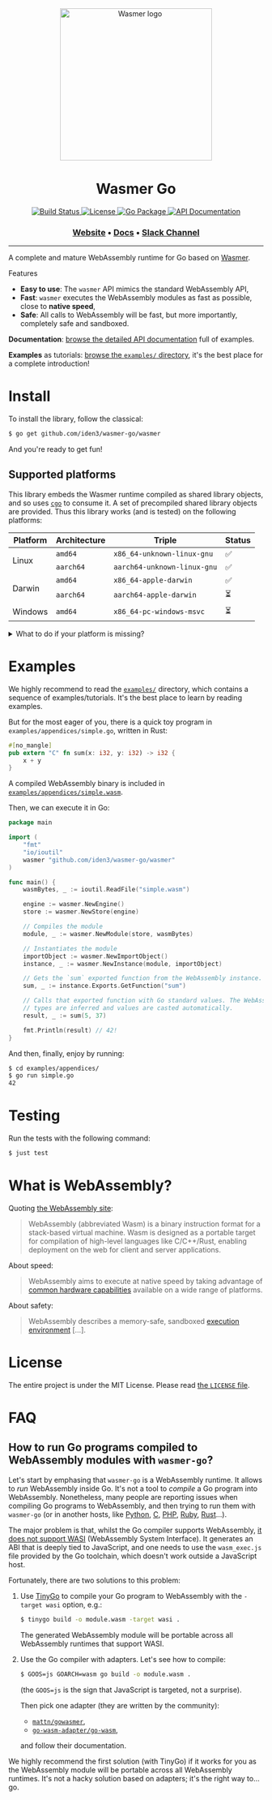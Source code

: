 <div align="center">
  <a href="https://wasmer.io" target="_blank" rel="noopener noreferrer">
    <img width="300" src="https://raw.githubusercontent.com/wasmerio/wasmer/master/assets/logo.png" alt="Wasmer logo">
  </a>
  
  <h1>Wasmer Go</h1>
  
  <p>
    <a href="https://github.com/iden3/wasmer-go/actions?query=workflow%3A%22Build+and+Test%22">
      <img src="https://github.com/iden3/wasmer-go/workflows/Build%20and%20Test/badge.svg" alt="Build Status">
    </a>
    <a href="https://github.com/iden3/wasmer-go/blob/master/LICENSE">
      <img src="https://img.shields.io/github/license/wasmerio/wasmer-go.svg" alt="License">
    </a>
    <a href="https://pkg.go.dev/github.com/wasmerio/wasmer-go/wasmer">
      <img src="https://img.shields.io/badge/go.dev-package-f06" alt="Go Package">
    </a> 
    <a href="https://pkg.go.dev/github.com/wasmerio/wasmer-go/wasmer?tab=doc">
      <img src="https://img.shields.io/badge/documentation-API-f06" alt="API Documentation">
    </a> 
  </p>

  <h3>
    <a href="https://wasmer.io/">Website</a>
    <span> • </span>
    <a href="https://docs.wasmer.io">Docs</a>
    <span> • </span>
    <a href="https://slack.wasmer.io/">Slack Channel</a>
  </h3>

</div>

<hr/>

A complete and mature WebAssembly runtime for Go based on
[Wasmer](https://github.com/wasmerio/wasmer).

Features

  * **Easy to use**: The `wasmer` API mimics the standard WebAssembly API,
  * **Fast**: `wasmer` executes the WebAssembly modules as fast as
    possible, close to **native speed**,
  * **Safe**: All calls to WebAssembly will be fast, but more
    importantly, completely safe and sandboxed.
    
**Documentation**: [browse the detailed API
documentation](https://pkg.go.dev/github.com/wasmerio/wasmer-go/wasmer)
full of examples.

**Examples** as tutorials: [browse the `examples/`
directory](https://github.com/iden3/wasmer-go/tree/master/examples),
it's the best place for a complete introduction!

# Install

To install the library, follow the classical:

```sh
$ go get github.com/iden3/wasmer-go/wasmer
```

And you're ready to get fun!

## Supported platforms

This library embeds the Wasmer runtime compiled as shared library
objects, and so uses [`cgo`](https://golang.org/cmd/cgo/) to consume
it. A set of precompiled shared library objects are provided. Thus
this library works (and is tested) on the following platforms:

<table>
  <thead>
    <tr>
      <th>Platform</th>
      <th>Architecture</th>
      <th>Triple</th>
      <th>Status</th>
    </tr>
  </thead>
  <tbody>
    <tr>
      <td rowspan="2">Linux</td>
      <td><code>amd64</code></td>
      <td><code>x86_64-unknown-linux-gnu</code></td>
      <td>✅</td>
    </tr>
    <tr>
      <td><code>aarch64</code></td>
      <td><code>aarch64-unknown-linux-gnu</code></td>
      <td>✅</td>
    </tr>
    <tr>
      <td rowspan="2">Darwin</td>
      <td><code>amd64</code></td>
      <td><code>x86_64-apple-darwin</code></td>
      <td>✅</td>
    </tr>
    <tr>
      <td><code>aarch64</code></td>
      <td><code>aarch64-apple-darwin</code></td>
      <td>⏳</td>
    </tr>
    <tr>
      <td>Windows</td>
      <td><code>amd64</code></td>
      <td><code>x86_64-pc-windows-msvc</code></td>
      <td>⏳</td>
    </tr>
  </tbody>
</table>

<details>
  <summary>What to do if your platform is missing?</summary>
  
  Up to now, there is no script to automate that process. [We are
  working on it](https://github.com/wasmerio/wasmer-go/issues/191).

  Here are the steps to do that manually:
  
  ```sh
  $ # Build the new Wasmer C API shared object library.
  $ cargo build --release
  $
  $ # Configure cgo.
  $ export CGO_CFLAGS="-I$(pwd)/wasmer/packaged/include/"
  $ export CGO_LDFLAGS="-Wl,-rpath,$(pwd)/target/release/ -L$(pwd)/target/release/ -lwasmer_go"
  $
  $ # Run the tests.
  $ just test -tags custom_wasmer_runtime
  ```
</details>

# Examples

We highly recommend to read the
[`examples/`](https://github.com/iden3/wasmer-go/tree/master/examples)
directory, which contains a sequence of examples/tutorials. It's the
best place to learn by reading examples.

But for the most eager of you, there is a quick toy program in
`examples/appendices/simple.go`, written in Rust:

```rust
#[no_mangle]
pub extern "C" fn sum(x: i32, y: i32) -> i32 {
    x + y
}
```

A compiled WebAssembly binary is included in
[`examples/appendices/simple.wasm`]((https://github.com/iden3/wasmer-go/blob/master/examples/appendices/simple.wasm)).

Then, we can execute it in Go:

```go
package main

import (
	"fmt"
	"io/ioutil"
	wasmer "github.com/iden3/wasmer-go/wasmer"
)

func main() {
    wasmBytes, _ := ioutil.ReadFile("simple.wasm")

    engine := wasmer.NewEngine()
    store := wasmer.NewStore(engine)

    // Compiles the module
    module, _ := wasmer.NewModule(store, wasmBytes)

    // Instantiates the module
    importObject := wasmer.NewImportObject()
    instance, _ := wasmer.NewInstance(module, importObject)

    // Gets the `sum` exported function from the WebAssembly instance.
    sum, _ := instance.Exports.GetFunction("sum")

    // Calls that exported function with Go standard values. The WebAssembly
    // types are inferred and values are casted automatically.
    result, _ := sum(5, 37)

    fmt.Println(result) // 42!
}
```

And then, finally, enjoy by running:

```sh
$ cd examples/appendices/
$ go run simple.go
42
```

# Testing

Run the tests with the following command:

```sh
$ just test
```

# What is WebAssembly?

Quoting [the WebAssembly site](https://webassembly.org/):

> WebAssembly (abbreviated Wasm) is a binary instruction format for a
> stack-based virtual machine. Wasm is designed as a portable target
> for compilation of high-level languages like C/C++/Rust, enabling
> deployment on the web for client and server applications.

About speed:

> WebAssembly aims to execute at native speed by taking advantage of
> [common hardware
> capabilities](https://webassembly.org/docs/portability/#assumptions-for-efficient-execution)
> available on a wide range of platforms.

About safety:

> WebAssembly describes a memory-safe, sandboxed [execution
> environment](https://webassembly.org/docs/semantics/#linear-memory) […].

# License

The entire project is under the MIT License. Please read [the
`LICENSE` file][license].


[license]: https://github.com/wasmerio/wasmer/blob/master/LICENSE

# FAQ

## How to run Go programs compiled to WebAssembly modules with `wasmer-go`?

Let's start by emphasing that `wasmer-go` is a WebAssembly runtime. It
allows to _run_ WebAssembly inside Go. It's not a tool to _compile_ a
Go program into WebAssembly. Nonetheless, many people are reporting
issues when compiling Go programs to WebAssembly, and then trying to
run them with `wasmer-go` (or in another hosts, like
[Python](https://github.com/wasmerio/wasmer-python),
[C](https://github.com/wasmerio/wasmer/tree/master/lib/c-api),
[PHP](https://github.com/wasmerio/wasmer-php),
[Ruby](https://github.com/wasmerio/wasmer-ruby),
[Rust](https://github.com/wasmerio/wasmer)…).

The major problem is that, whilst the Go compiler supports
WebAssembly, [it does not support
WASI](https://github.com/golang/go/issues/31105) (WebAssembly System
Interface). It generates an ABI that is deeply tied to JavaScript, and
one needs to use the `wasm_exec.js` file provided by the Go toolchain,
which doesn't work outside a JavaScript host.

Fortunately, there are two solutions to this problem:

1. Use [TinyGo](https://tinygo.org) to compile your Go program to
   WebAssembly with the `-target wasi` option, e.g.:
   
   ```sh
   $ tinygo build -o module.wasm -target wasi .
   ```
   
   The generated WebAssembly module will be portable across all
   WebAssembly runtimes that support WASI.

2. Use the Go compiler with adapters. Let's see how to compile:

   ```sh
   $ GOOS=js GOARCH=wasm go build -o module.wasm .
   ```
   
   (the `GOOS=js` is the sign that JavaScript is targeted, not a surprise).
   
   Then pick one adapter (they are written by the community):
   
   * [`mattn/gowasmer`](https://github.com/mattn/gowasmer/),
   * [`go-wasm-adapter/go-wasm`](https://github.com/go-wasm-adapter/go-wasm/),

   and follow their documentation.

We highly recommend the first solution (with TinyGo) if it works for
you as the WebAssembly module will be portable across all WebAssembly
runtimes. It's not a hacky solution based on adapters; it's the right
way to… go.
